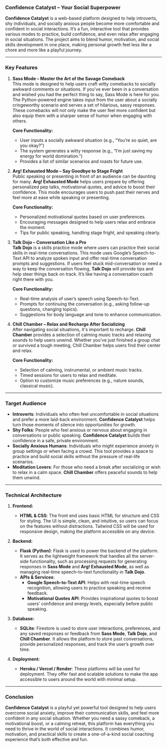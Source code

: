 ### **Confidence Catalyst** – Your Social Superpower

**Confidence Catalyst** is a web-based platform designed to help introverts, shy individuals, and socially anxious people become more comfortable and confident in social interactions. It’s a fun, interactive tool that provides various modes to practice, build confidence, and even relax after engaging in social situations. The project aims to blend humor, motivation, and social skills development in one place, making personal growth feel less like a chore and more like a playful journey.

---

### **Key Features**  

1. **Sass Mode – Master the Art of the Savage Comeback**  
   This mode is designed to help users craft witty comebacks to socially awkward comments or situations. If you’ve ever been in a conversation and wished you had the perfect thing to say, Sass Mode is here for you. The Python-powered engine takes input from the user about a socially cringeworthy scenario and serves a set of hilarious, sassy responses. These comebacks will not only make the user feel more confident but also equip them with a sharper sense of humor when engaging with others.  

   **Core Functionality:**  
   - User inputs a socially awkward situation (e.g., “You’re so quiet, are you okay?”)  
   - The system generates a witty response (e.g., “I’m just saving my energy for world domination.”)  
   - Provides a list of similar scenarios and roasts for future use.  

2. **Arg! Exhausted Mode – Say Goodbye to Stage Fright**  
   Public speaking or presenting in front of an audience can be daunting for many. **Arg! Exhausted Mode** helps users prepare by offering personalized pep talks, motivational quotes, and advice to boost their confidence. This mode encourages users to push past their nerves and feel more at ease while speaking or presenting.  

   **Core Functionality:**  
   - Personalized motivational quotes based on user preferences.  
   - Encouraging messages designed to help users relax and embrace the moment.  
   - Tips for public speaking, handling stage fright, and speaking clearly.  

3. **Talk Dojo – Conversation Like a Pro**  
   **Talk Dojo** is a skills practice mode where users can practice their social skills in real-time conversations. This mode uses Google’s Speech-to-Text API to analyze spoken input and offer real-time conversation prompts and suggestions. If users feel stuck mid-conversation or need a way to keep the conversation flowing, **Talk Dojo** will provide tips and help steer things back on track. It’s like having a conversation coach right there with you.  

   **Core Functionality:**  
   - Real-time analysis of user’s speech using Speech-to-Text.  
   - Prompts for continuing the conversation (e.g., asking follow-up questions, changing topics).  
   - Suggestions for body language and tone to enhance communication.  

4. **Chill Chamber – Relax and Recharge After Socializing**  
   After navigating social situations, it's important to recharge. **Chill Chamber** provides a selection of calming music tracks and relaxing sounds to help users unwind. Whether you’ve just finished a group chat or survived a tough meeting, Chill Chamber helps users find their center and relax.  

   **Core Functionality:**  
   - Selection of calming, instrumental, or ambient music tracks.  
   - Timed sessions for users to relax and meditate.  
   - Option to customize music preferences (e.g., nature sounds, classical music).  

---

### **Target Audience**  
- **Introverts**: Individuals who often feel uncomfortable in social situations and prefer a more laid-back environment. **Confidence Catalyst** helps turn those moments of silence into opportunities for growth.  
- **Shy Folks**: People who feel anxious or nervous about engaging in conversations or public speaking. **Confidence Catalyst** builds their confidence in a safe, private environment.  
- **Socially Anxious Humans**: Individuals who might experience anxiety in group settings or when facing a crowd. This tool provides a space to practice and build social skills without the pressure of real-life scenarios.  
- **Meditation Lovers**: For those who need a break after socializing or wish to relax in a calm space. **Chill Chamber** offers peaceful sounds to help them unwind.  

---

### **Technical Architecture**  

1. **Frontend:**  
   - **HTML & CSS**: The front end uses basic HTML for structure and CSS for styling. The UI is simple, clean, and intuitive, so users can focus on the features without distractions. Tailwind CSS will be used for responsive design, making the platform accessible on any device.  

2. **Backend:**  
   - **Flask (Python)**: Flask is used to power the backend of the platform. It serves as the lightweight framework that handles all the server-side functionality, such as processing requests for generating responses in **Sass Mode** and **Arg! Exhausted Mode**, as well as managing real-time speech-to-text functionality in **Talk Dojo**.  
   - **APIs & Services**:  
     - **Google Speech-to-Text API**: Helps with real-time speech recognition, allowing users to practice speaking and receive feedback.  
     - **Motivational Quotes API**: Provides inspirational quotes to boost users’ confidence and energy levels, especially before public speaking.  

3. **Database:**  
   - **SQLite**: Firestore is used to store user interactions, preferences, and any saved responses or feedback from **Sass Mode**, **Talk Dojo**, and **Chill Chamber**. It allows the platform to store past conversations, provide personalized responses, and track the user’s growth over time.  

4. **Deployment:**  
   - **Heroku / Vercel / Render**: These platforms will be used for deployment. They offer fast and scalable solutions to make the app accessible to users around the world with minimal setup.  

---

### **Conclusion**  
**Confidence Catalyst** is a playful yet powerful tool designed to help users overcome social anxiety, improve their communication skills, and feel more confident in any social situation. Whether you need a sassy comeback, a motivational boost, or a calming retreat, this platform has everything you need to thrive in the world of social interactions. It combines humor, motivation, and practical skills to create a one-of-a-kind social coaching experience that’s both effective and fun.
